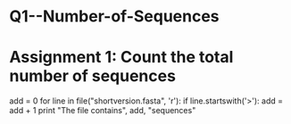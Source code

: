 Q1--Number-of-Sequences
=======================
# Assignment 1: Count the total number of sequences
add = 0
for line in file("shortversion.fasta", 'r'):
    if line.startswith('>'):
        add = add + 1
print "The file contains", add, "sequences"
